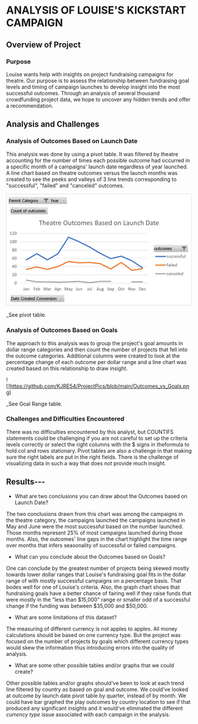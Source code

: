 # **ANALYSIS OF LOUISE'S KICKSTART CAMPAIGN**

## **Overview of Project**
### Purpose
Louise wants help with insights on project fundraising campaigns for theatre. 
Our purpose is to assess the relationship between fundraising goal levels and 
timing of campaign launches to develop insight into the most successful outcomes. 
Through an analysis of several thousand crowdfunding project data, we hope to 
uncover any hidden trends and offer a recommendation.


## Analysis and Challenges
### Analysis of Outcomes Based on Launch Date

This analysis was done by using a pivot table. It was filtered by theatre
accounting for the number of times each possible outcome had occurred in a specific month
of a campaigns' launch date regardless of year launched. A line chart based on theatre
outcomes versus the launch months was created to see the peeks and valleys of 3 line 
trends corresponding to "successful", "failed" and "canceled" outcomes.

![](https://github.com/KJRE54/ProjectPics/blob/main/Theater_Outcomes_vs_Launch.png)

_See pivot table.  

### Analysis of Outcomes Based on Goals
The approach to this analysis was to group the project's goal amounts in
dollar range categories and then count the number of projects that fell into
the outcome categories. Additional columns were created to look at the percentage
change of each outcome per dollar range and a line chart was created based
on this relationship to draw insight. 

![]https://github.com/KJRE54/ProjectPics/blob/main/Outcomes_vs_Goals.png)


_See Goal Range table. 

### Challenges and Difficulties Encountered
There was no difficulties encountered by this analyst, but COUNTIFS statements 
could be challenging if you are not careful to set up the criteria levels 
correctly or select the right columns with the $ signs in theformula to hold
 col and rows stationary.  Pivot tables are also a challenge in that making sure
the right labels are put in the right fields. There is the challenge
of visualizing data in such a way that does not provide much insight.

## Results---

- What are two conclusions you can draw about the Outcomes based on Launch Date?

The two conclusions drawn from this chart was among the campaigns in the theatre
category, the campaigns launched the campaigns launched in May and June were the
most successful based on the number launched. Those months represent 25% of most
campaigns launched during those months. Also, the outcomes' line gaps in the chart 
highlight the time range over months that infers seasonality of successful or failed campaigns.

- What can you conclude about the Outcomes based on Goals?

One can conclude by the greatest number of projects being skewed mostly towards
lower dollar ranges that Louise's fundraising goal fits in the dollar range of
with mostly successful campaigns on a percentage basis. That bodes well for one
of Louise's criteria.  Also, the graph chart shows that fundraising goals have a better
chance of fairing well if they raise funds that were mostly in the "less than $15,000" range
or smaller odd of a successful change if the funding was between $35,000 and $50,000. 

- What are some limitations of this dataset?

The measuring of different currency is not apples to apples. All money 
calculations should be based on one currency type.  But the project was focused
on the number of projects by goals which different currency types would skew the information
thus introducing errors into the quality of analysis.

- What are some other possible tables and/or graphs that we could create?

Other possible tables and/or graphs should've been to look at each trend line filtered by 
country as based on goal and outcome. We could've looked at outcome by launch date pivot 
table by quarter, instead of by month. We could have bar graphed the play outcomes by 
country location to see if that produced any significant insights and it would've eliminated 
the different _currency type_ issue associated with each campaign in the analysis.


